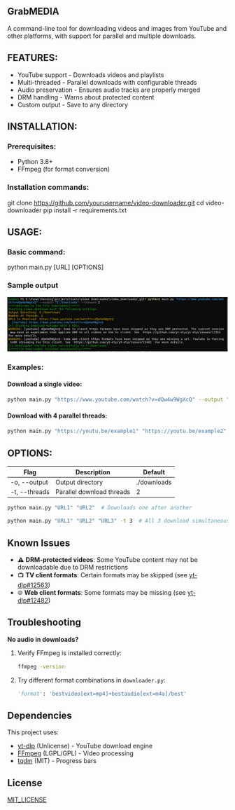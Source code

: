 

## GrabMEDIA

A command-line tool for downloading videos and images from YouTube and other platforms, with support for parallel and multiple downloads.

## FEATURES:
- YouTube support - Downloads videos and playlists
- Multi-threaded - Parallel downloads with configurable threads
- Audio preservation - Ensures audio tracks are properly merged
- DRM handling - Warns about protected content
- Custom output - Save to any directory

## INSTALLATION:

### Prerequisites:
- Python 3.8+
- FFmpeg (for format conversion)

### Installation commands:
git clone https://github.com/yourusername/video-downloader.git
cd video-downloader
pip install -r requirements.txt

## USAGE:

### Basic command:
python main.py [URL] [OPTIONS]

### Sample output
![Demo](image.png)

### Examples: 

#### Download a single video:
```bash
python main.py "https://www.youtube.com/watch?v=dQw4w9WgXcQ" --output "~/Videos"
```

#### Download with 4 parallel threads:
```bash
python main.py "https://youtu.be/example1" "https://youtu.be/example2" -t 4
```

## OPTIONS:
|**Flag**     |  **Description**             |  **Default** |
|-------------|------------------------------|--------------|
|-o, --output |   Output directory           |  ./downloads |
|-t, --threads|   Parallel download threads  |   2          |
```bash
python main.py "URL1" "URL2"  # Downloads one after another
```
```bash
python main.py "URL1" "URL2" "URL3" -t 3  # All 3 download simultaneously, faster
```

## Known Issues
- ⚠️ **DRM-protected videos**: Some YouTube content may not be downloadable due to DRM restrictions
- 📺 **TV client formats**: Certain formats may be skipped (see [yt-dlp#12563](https://github.com/yt-dlp/yt-dlp/issues/12563))
- 🌐 **Web client formats**: Some formats may be missing (see [yt-dlp#12482](https://github.com/yt-dlp/yt-dlp/issues/12482))

## Troubleshooting

**No audio in downloads?**
1. Verify FFmpeg is installed correctly:
   ```bash
   ffmpeg -version
   ```
2. Try different format combinations in `downloader.py`:
   ```python
   'format': 'bestvideo[ext=mp4]+bestaudio[ext=m4a]/best'
   ```

## Dependencies
This project uses:
- [yt-dlp](https://github.com/yt-dlp/yt-dlp) (Unlicense) - YouTube download engine
- [FFmpeg](https://ffmpeg.org/) (LGPL/GPL) - Video processing
- [tqdm](https://github.com/tqdm/tqdm) (MIT) - Progress bars

## License
[MIT_LICENSE](LICENSE)
